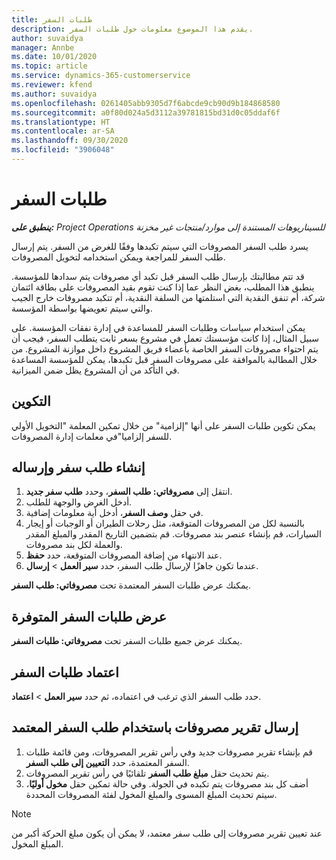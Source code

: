 ```yaml
---
title: طلبات السفر
description: يقدم هذا الموضوع معلومات حول طلبات السفر.
author: suvaidya
manager: Annbe
ms.date: 10/01/2020
ms.topic: article
ms.service: dynamics-365-customerservice
ms.reviewer: kfend
ms.author: suvaidya
ms.openlocfilehash: 0261405abb9305d7f6abcde9cb90d9b184868580
ms.sourcegitcommit: a0f80d024a5d3112a39781815bd31d0c05ddaf6f
ms.translationtype: HT
ms.contentlocale: ar-SA
ms.lasthandoff: 09/30/2020
ms.locfileid: "3906048"
---
```

# <a name="travel-requisitions"></a>طلبات السفر

_**ينطبق على:** Project Operations للسيناريوهات المستندة إلى موارد/منتجات غير مخزنة‬_

يسرد طلب السفر المصروفات التي سيتم تكبدها وفقًا للغرض من السفر. يتم إرسال طلب السفر للمراجعة ويمكن استخدامه لتخويل المصروفات.

قد تتم مطالبتك بإرسال طلب السفر قبل تكبد أي مصروفات يتم سدادها للمؤسسة. ينطبق هذا المطلب، بغض النظر عما إذا كنت تقوم بقيد المصروفات على بطاقة ائتمان شركة، أم تنفق النقدية التي استلمتها من السلفة النقدية، أم تتكبد مصروفات خارج الجيب والتي سيتم تعويضها بواسطة المؤسسة.

يمكن استخدام سياسات وطلبات السفر للمساعدة في إدارة نفقات المؤسسة. على سبيل المثال، إذا كانت مؤسستك تعمل في مشروع بسعر ثابت يتطلب السفر، فيجب أن يتم احتواء مصروفات السفر الخاصة بأعضاء فريق المشروع داخل موازنة المشروع. من خلال المطالبة بالموافقة على مصروفات السفر قبل تكبدها، يمكن للمؤسسة المساعدة في التأكد من أن المشروع يظل ضمن الميزانية.

## <a name="configuration"></a>التكوين 

يمكن تكوين طلبات السفر على أنها "إلزامية" من خلال تمكين المعلمة "التخويل الأولي للسفر إلزاميا"في معلمات إدارة المصروفات. 

## <a name="create-and-submit-a-travel-requisition"></a>إنشاء طلب سفر وإرساله

1. انتقل إلى **مصروفاتي: طلب السفر**، وحدد **طلب سفر جديد**.
2. أدخل الغرض والوجهة للطلب.
3. في حقل **وصف السفر**، أدخل أية معلومات إضافية. 
4. بالنسبة لكل من المصروفات المتوقعة، مثل رحلات الطيران أو الوجبات أو إيجار السيارات، قم بإنشاء عنصر بند مصروفات. قم بتضمين التاريخ المقدر والمبلغ المقدر والعملة لكل بند مصروفات. 
5. عند الانتهاء من إضافة المصروفات المتوقعة، حدد **حفظ**.
6. عندما تكون جاهزًا لإرسال طلب السفر، حدد **سير العمل** > **إرسال**.

يمكنك عرض طلبات السفر المعتمدة تحت **مصروفاتي: طلب السفر**. 

## <a name="view-available-travel-requisitions"></a>عرض طلبات السفر المتوفرة

يمكنك عرض جميع طلبات السفر تحت **مصروفاتي: طلبات السفر**.

## <a name="approve-travel-requisitions"></a>اعتماد طلبات السفر

حدد طلب السفر الذي ترغب في اعتماده، ثم حدد **سير العمل** > **اعتماد**.  

## <a name="submit-an-expense-report-using-your-approved-travel-requisition"></a>إرسال تقرير مصروفات باستخدام طلب السفر المعتمد

1. قم بإنشاء تقرير مصروفات جديد وفي رأس تقرير المصروفات، ومن قائمة طلبات السفر المعتمدة، حدد **التعيين إلى طلب السفر**.
2. يتم تحديث حقل **مبلغ طلب السفر** تلقائيًا في رأس تقرير المصروفات.
3. أضف كل بند مصروفات يتم تكبده في الجولة. وفي حالة تمكين حقل **مخول أوليًا**، سيتم تحديث المبلغ المسوى والمبلغ المخول لفئة المصروفات المحددة.

> [!NOTE]
> عند تعيين تقرير مصروفات إلى طلب سفر معتمد، لا يمكن أن يكون مبلغ الحركة أكبر من المبلغ المخول. 
